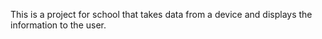 This is a project for school that takes data from a device and displays the information to the user. 